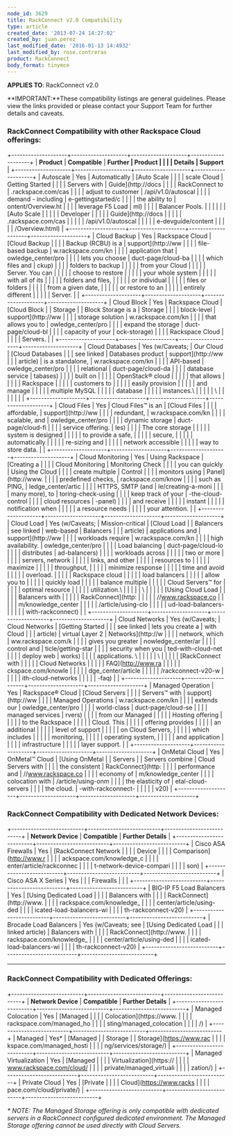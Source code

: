 ```yaml
---
node_id: 3629
title: RackConnect v2.0 Compatibility
type: article
created_date: '2013-07-24 14:27:02'
created_by: juan.perez
last_modified_date: '2016-01-13 14:4932'
last_modified_by: rose.contreras
product: RackConnect
body_format: tinymce
---
```


**APPLIES TO**: RackConnect v2.0

**IMPORTANT:**These compatibility listings are general guidelines. 
Please view the links provided or please contact your Support Team for
further details and caveats.

### **RackConnect Compatibility with other Rackspace Cloud offerings:**

+--------------------+--------------------+--------------------+--------------------+
| **Product**        | **Compatible**     | **Further          | **Product          |
|                    |                    | Details**          | Support**          |
+--------------------+--------------------+--------------------+--------------------+
| Autoscale          | Yes                | Automatically      | [Auto Scale        |
|                    |                    | scale Cloud        | Getting Started    |
|                    |                    | Servers with       | Guide](http://docs |
|                    |                    | RackConnect to     | .rackspace.com/cas |
|                    |                    | adjust to customer | /api/v1.0/autoscal |
|                    |                    | demand - including | e-gettingstarted/c |
|                    |                    | the ability to     | ontent/Overview.ht |
|                    |                    | leverage F5 Load   | ml)                |
|                    |                    | Balancer Pools.    |                    |
|                    |                    |                    | [Auto Scale        |
|                    |                    |                    | Developer          |
|                    |                    |                    | Guide](http://docs |
|                    |                    |                    | .rackspace.com/cas |
|                    |                    |                    | /api/v1.0/autoscal |
|                    |                    |                    | e-devguide/content |
|                    |                    |                    | /Overview.html)    |
+--------------------+--------------------+--------------------+--------------------+
| Cloud Backup       | Yes                | Rackspace Cloud    | [Cloud Backup      |
|                    |                    | Backup (RCBU) is a | support](http://ww |
|                    |                    | file-based backup  | w.rackspace.com/kn |
|                    |                    | application that   | owledge_center/pro |
|                    |                    | lets you choose    | duct-page/cloud-ba |
|                    |                    | which files and    | ckup)              |
|                    |                    | folders to backup  |                    |
|                    |                    | from your Cloud    |                    |
|                    |                    | Server. You can    |                    |
|                    |                    | choose to restore  |                    |
|                    |                    | your whole system  |                    |
|                    |                    | with all of its    |                    |
|                    |                    | folders and files, |                    |
|                    |                    | or individual      |                    |
|                    |                    | files or folders   |                    |
|                    |                    | from a given date, |                    |
|                    |                    | or restore to an   |                    |
|                    |                    | entirely different |                    |
|                    |                    | Server.            |                    |
+--------------------+--------------------+--------------------+--------------------+
| Cloud Block        | Yes                | Rackspace Cloud    | [Cloud Block       |
| Storage            |                    | Block Storage is a | Storage            |
|                    |                    | block-level        | support](http://ww |
|                    |                    | storage solution   | w.rackspace.com/kn |
|                    |                    | that allows you to | owledge_center/pro |
|                    |                    | expand the storage | duct-page/cloud-bl |
|                    |                    | capacity of your   | ock-storage)       |
|                    |                    | Rackspace Cloud    |                    |
|                    |                    | Servers.           |                    |
+--------------------+--------------------+--------------------+--------------------+
| Cloud Databases    | Yes (w/Caveats;    | Our Cloud          | [Cloud Databases   |
|                    | see linked         | Databases product  | support](http://ww |
|                    | article)           | is a standalone,   | w.rackspace.com/kn |
|                    |                    | API-based          | owledge_center/pro |
|                    |                    | relational         | duct-page/cloud-da |
|                    |                    | database service   | tabases)           |
|                    |                    | built on           |                    |
|                    |                    | OpenStack&reg; cloud   |                    |
|                    |                    | that allows        |                    |
|                    |                    | Rackspace          |                    |
|                    |                    | customers to       |                    |
|                    |                    | easily provision   |                    |
|                    |                    | and manage         |                    |
|                    |                    | multiple MySQL     |                    |
|                    |                    | database           |                    |
|                    |                    | instances.\        |                    |
|                    |                    |  \                 |                    |
|                    |                    |                    |                    |
+--------------------+--------------------+--------------------+--------------------+
| Cloud Files        | Yes                | Cloud Files&trade; is an | [Cloud Files       |
|                    |                    | affordable,        | support](http://ww |
|                    |                    | redundant,         | w.rackspace.com/kn |
|                    |                    | scalable, and      | owledge_center/pro |
|                    |                    | dynamic storage    | duct-page/cloud-fi |
|                    |                    | service offering.  | les)               |
|                    |                    | The core storage   |                    |
|                    |                    | system is designed |                    |
|                    |                    | to provide a safe, |                    |
|                    |                    | secure,            |                    |
|                    |                    | automatically      |                    |
|                    |                    | re-sizing and      |                    |
|                    |                    | network accessible |                    |
|                    |                    | way to store data. |                    |
+--------------------+--------------------+--------------------+--------------------+
| Cloud Monitoring   | Yes                | Using Rackspace    | [Creating a        |
|                    |                    | Cloud Monitoring   | Monitoring Check   |
|                    |                    | you can quickly    | Using the Cloud    |
|                    |                    | create multiple    | Control            |
|                    |                    | monitors using     | Panel](http://www. |
|                    |                    | predefined checks, | rackspace.com/know |
|                    |                    | such as PING,      | ledge_center/artic |
|                    |                    | HTTPS, SMTP (and   | le/creating-a-moni |
|                    |                    | many more), to     | toring-check-using |
|                    |                    | keep track of your | -the-cloud-control |
|                    |                    | cloud resources    | -panel)            |
|                    |                    | and receive        |                    |
|                    |                    | instant            |                    |
|                    |                    | notification when  |                    |
|                    |                    | a resource needs   |                    |
|                    |                    | your attention.    |                    |
+--------------------+--------------------+--------------------+--------------------+
| Cloud Load         | Yes (w/Caveats;    | Mission-critical   | [Cloud Load        |
| Balancers          | see linked         | web-based          | Balancers          |
|                    | article)           | applications and   | support](http://ww |
|                    |                    | workloads require  | w.rackspace.com/kn |
|                    |                    | high availability. | owledge_center/pro |
|                    |                    | Load balancing     | duct-page/cloud-lo |
|                    |                    | distributes        | ad-balancers)      |
|                    |                    | workloads across   |                    |
|                    |                    | two or more        |                    |
|                    |                    | servers, network   |                    |
|                    |                    | links, and other   |                    |
|                    |                    | resources to       |                    |
|                    |                    | maximize           |                    |
|                    |                    | throughput,        |                    |
|                    |                    | minimize response  |                    |
|                    |                    | time and avoid     |                    |
|                    |                    | overload.          |                    |
|                    |                    | Rackspace cloud    |                    |
|                    |                    | load balancers     |                    |
|                    |                    | allow you to       |                    |
|                    |                    | quickly load       |                    |
|                    |                    | balance multiple   |                    |
|                    |                    | Cloud Servers&trade; for |                    |
|                    |                    | optimal resource   |                    |
|                    |                    | utilization.\      |                    |
|                    |                    |  \                 |                    |
|                    |                    |  [Using Cloud Load |                    |
|                    |                    | Balancers with     |                    |
|                    |                    | RackConnect](http: |                    |
|                    |                    | //www.rackspace.co |                    |
|                    |                    | m/knowledge_center |                    |
|                    |                    | /article/using-clo |                    |
|                    |                    | ud-load-balancers- |                    |
|                    |                    | with-rackconnect)  |                    |
+--------------------+--------------------+--------------------+--------------------+
| Cloud Networks     | Yes (w/Caveats;    | Cloud Networks     | [Getting Started   |
|                    | see linked         | lets you create a  | with Cloud         |
|                    | article)           | virtual Layer 2    | Networks](http://w |
|                    |                    | network, which     | ww.rackspace.com/k |
|                    |                    | gives you greater  | nowledge_center/ar |
|                    |                    | control and        | ticle/getting-star |
|                    |                    | security when you  | ted-with-cloud-net |
|                    |                    | deploy web         | works)             |
|                    |                    | applications.  \   |                    |
|                    |                    |  \                 |                    |
|                    |                    |  [RackConnect with |                    |
|                    |                    | Cloud Networks     |                    |
|                    |                    | FAQ](http://www.ra |                    |
|                    |                    | ckspace.com/knowle |                    |
|                    |                    | dge_center/article |                    |
|                    |                    | /rackconnect-v20-w |                    |
|                    |                    | ith-cloud-networks |                    |
|                    |                    | -faq)              |                    |
+--------------------+--------------------+--------------------+--------------------+
| Managed Operation  | Yes                | Rackspace&reg; Cloud   | [Cloud Servers     |
|                    |                    | Servers&trade; with      | support](http://ww |
|                    |                    | Managed Operations | w.rackspace.com/kn |
|                    |                    | extends our        | owledge_center/pro |
|                    |                    | world-class        | duct-page/cloud-se |
|                    |                    | managed services   | rvers)             |
|                    |                    | from our Managed   |                    |
|                    |                    | Hosting offering   |                    |
|                    |                    | to the Rackspace   |                    |
|                    |                    | Cloud. This        |                    |
|                    |                    | offering provides  |                    |
|                    |                    | an additional      |                    |
|                    |                    | level of support   |                    |
|                    |                    | on Cloud Servers,  |                    |
|                    |                    | which includes     |                    |
|                    |                    | monitoring,        |                    |
|                    |                    | operating system,  |                    |
|                    |                    | and application    |                    |
|                    |                    | infrastructure     |                    |
|                    |                    | layer support.     |                    |
+--------------------+--------------------+--------------------+--------------------+
| OnMetal Cloud      | Yes                | OnMetal&trade; Cloud     | [Using OnMetal     |
| Servers            |                    | Servers combine    | Cloud Servers with |
|                    |                    | the consistent     | RackConnect](http: |
|                    |                    | performance and    | //www.rackspace.co |
|                    |                    | economy of         | m/knowledge_center |
|                    |                    | colocation with    | /article/using-onm |
|                    |                    | the elasticity of  | etal-cloud-servers |
|                    |                    | the cloud.         | -with-rackconnect- |
|                    |                    |                    | v20)               |
+--------------------+--------------------+--------------------+--------------------+

 

### **RackConnect Compatibility with Dedicated Network Devices:**

 

+--------------------------+--------------------------+--------------------------+
| **Network Device**       | **Compatible**           | **Further Details**      |
+--------------------------+--------------------------+--------------------------+
| Cisco ASA Firewalls      | Yes                      | [RackConnect Network     |
|                          |                          | Device                   |
|                          |                          | Comparison](http://www.r |
|                          |                          | ackspace.com/knowledge_c |
|                          |                          | enter/article/rackconnec |
|                          |                          | t-network-device-compari |
|                          |                          | son)                     |
+--------------------------+--------------------------+--------------------------+
| Cisco ASA X Series       | Yes                      |                          |
| Firewalls                |                          |                          |
+--------------------------+--------------------------+--------------------------+
| BIG-IP F5 Load Balancers | Yes                      | [Using Dedicated Load    |
|                          |                          | Balancers with           |
|                          |                          | RackConnect](http://www. |
|                          |                          | rackspace.com/knowledge_ |
|                          |                          | center/article/using-ded |
|                          |                          | icated-load-balancers-wi |
|                          |                          | th-rackconnect-v20)      |
+--------------------------+--------------------------+--------------------------+
| Brocade Load Balancers   | Yes (w/Caveats; see      | [Using Dedicated Load    |
|                          | linked article)          | Balancers with           |
|                          |                          | RackConnect](http://www. |
|                          |                          | rackspace.com/knowledge_ |
|                          |                          | center/article/using-ded |
|                          |                          | icated-load-balancers-wi |
|                          |                          | th-rackconnect-v20)      |
+--------------------------+--------------------------+--------------------------+

** **

### **RackConnect Compatibility with Dedicated Offerings:**

 

+--------------------------+--------------------------+--------------------------+
| **Network Device**       | **Compatible**           | **Further Details**      |
+--------------------------+--------------------------+--------------------------+
| Managed Colocation       | Yes                      | [Managed                 |
|                          |                          | Colocation](https://www. |
|                          |                          | rackspace.com/managed_ho |
|                          |                          | sting/managed_colocation |
|                          |                          | /)                       |
+--------------------------+--------------------------+--------------------------+
| Managed                  | Yes\*                    | [Managed                 |
| Storage                  |                          | Storage](https://www.rac |
|                          |                          | kspace.com/managed_hosti |
|                          |                          | ng/services/storage/)    |
+--------------------------+--------------------------+--------------------------+
| Managed Virtualization   | Yes                      | [Managed                 |
|                          |                          | Virtualization](https:// |
|                          |                          | www.rackspace.com/cloud/ |
|                          |                          | private/managed_virtuali |
|                          |                          | zation/)                 |
+--------------------------+--------------------------+--------------------------+
| Private Cloud            | Yes                      | [Private                 |
|                          |                          | Cloud](https://www.racks |
|                          |                          | pace.com/cloud/private/) |
+--------------------------+--------------------------+--------------------------+

*\* NOTE: The Managed Storage offering is only compatible with dedicated
servers in a RackConnect configured dedicated environment.  The Managed
Storage offering cannot be used directly with Cloud Servers.*<br>
  

